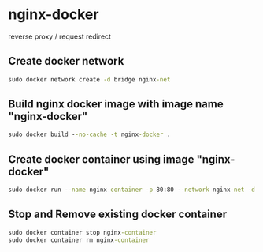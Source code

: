 # nginx-docker
reverse proxy / request redirect


## Create docker network
```bat
sudo docker network create -d bridge nginx-net
```

## Build nginx docker image with image name "nginx-docker"
```bat
sudo docker build --no-cache -t nginx-docker .
```

## Create docker container using image "nginx-docker"
```bat
sudo docker run --name nginx-container -p 80:80 --network nginx-net -d nginx-docker 
```

## Stop and Remove existing docker container
```bat
sudo docker container stop nginx-container
sudo docker container rm nginx-container
```